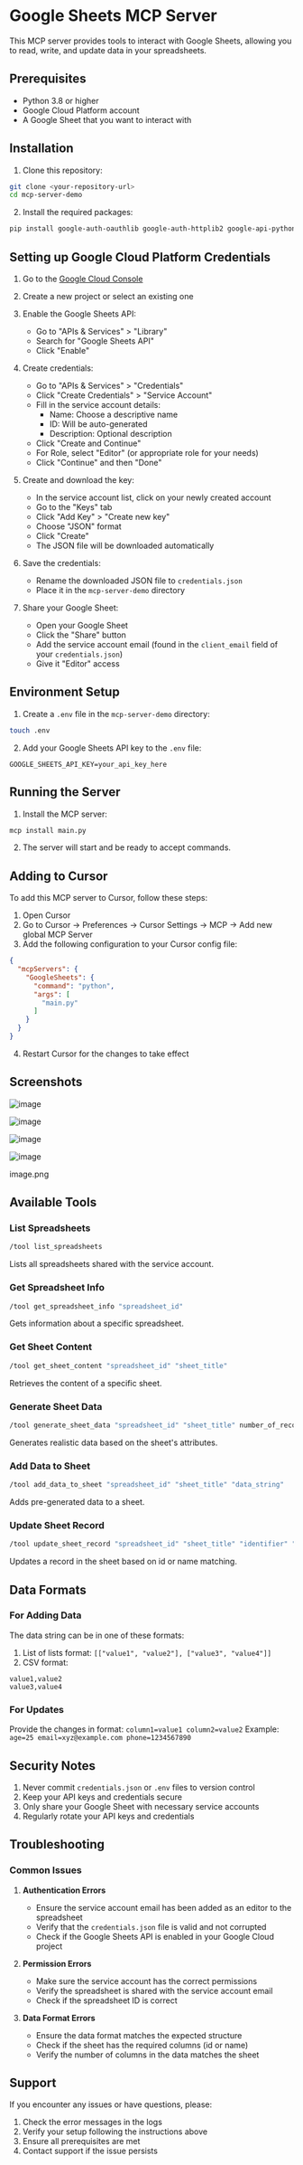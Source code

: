 # Google Sheets MCP Server

This MCP server provides tools to interact with Google Sheets, allowing you to read, write, and update data in your spreadsheets.

## Prerequisites

- Python 3.8 or higher
- Google Cloud Platform account
- A Google Sheet that you want to interact with

## Installation

1. Clone this repository:
```bash
git clone <your-repository-url>
cd mcp-server-demo
```

2. Install the required packages:
```bash
pip install google-auth-oauthlib google-auth-httplib2 google-api-python-client python-dotenv
```

## Setting up Google Cloud Platform Credentials

1. Go to the [Google Cloud Console](https://console.cloud.google.com/)
2. Create a new project or select an existing one
3. Enable the Google Sheets API:
   - Go to "APIs & Services" > "Library"
   - Search for "Google Sheets API"
   - Click "Enable"

4. Create credentials:
   - Go to "APIs & Services" > "Credentials"
   - Click "Create Credentials" > "Service Account"
   - Fill in the service account details:
     - Name: Choose a descriptive name
     - ID: Will be auto-generated
     - Description: Optional description
   - Click "Create and Continue"
   - For Role, select "Editor" (or appropriate role for your needs)
   - Click "Continue" and then "Done"

5. Create and download the key:
   - In the service account list, click on your newly created account
   - Go to the "Keys" tab
   - Click "Add Key" > "Create new key"
   - Choose "JSON" format
   - Click "Create"
   - The JSON file will be downloaded automatically

6. Save the credentials:
   - Rename the downloaded JSON file to `credentials.json`
   - Place it in the `mcp-server-demo` directory

7. Share your Google Sheet:
   - Open your Google Sheet
   - Click the "Share" button
   - Add the service account email (found in the `client_email` field of your `credentials.json`)
   - Give it "Editor" access

## Environment Setup

1. Create a `.env` file in the `mcp-server-demo` directory:
```bash
touch .env
```

2. Add your Google Sheets API key to the `.env` file:
```
GOOGLE_SHEETS_API_KEY=your_api_key_here
```

## Running the Server

1. Install the MCP server:
```bash
mcp install main.py
```

2. The server will start and be ready to accept commands.

## Adding to Cursor

To add this MCP server to Cursor, follow these steps:

1. Open Cursor
2. Go to Cursor -> Preferences -> Cursor Settings -> MCP -> Add new global MCP Server
3. Add the following configuration to your Cursor config file:

```json
{
  "mcpServers": {
    "GoogleSheets": {
      "command": "python",
      "args": [
        "main.py"
      ]
    }
  }
}
```

4. Restart Cursor for the changes to take effect


## Screenshots
![image](https://github.com/user-attachments/assets/233c32f1-c981-45fe-8f37-3c8e2654e6a2)

![image](https://github.com/user-attachments/assets/d6be305b-d633-4c6c-a300-d5d1032f373f)

![image](https://github.com/user-attachments/assets/9bd9eea1-221b-4ab6-a285-4bceb65e4ea7)

![image](https://github.com/user-attachments/assets/b1e8a66d-b4d4-4226-87a2-37938fc9478e)



image.png
## Available Tools

### List Spreadsheets
```bash
/tool list_spreadsheets
```
Lists all spreadsheets shared with the service account.

### Get Spreadsheet Info
```bash
/tool get_spreadsheet_info "spreadsheet_id"
```
Gets information about a specific spreadsheet.

### Get Sheet Content
```bash
/tool get_sheet_content "spreadsheet_id" "sheet_title"
```
Retrieves the content of a specific sheet.

### Generate Sheet Data
```bash
/tool generate_sheet_data "spreadsheet_id" "sheet_title" number_of_records
```
Generates realistic data based on the sheet's attributes.

### Add Data to Sheet
```bash
/tool add_data_to_sheet "spreadsheet_id" "sheet_title" "data_string"
```
Adds pre-generated data to a sheet.

### Update Sheet Record
```bash
/tool update_sheet_record "spreadsheet_id" "sheet_title" "identifier" "updates"
```
Updates a record in the sheet based on id or name matching.

## Data Formats

### For Adding Data
The data string can be in one of these formats:
1. List of lists format: `[["value1", "value2"], ["value3", "value4"]]`
2. CSV format:
```
value1,value2
value3,value4
```

### For Updates
Provide the changes in format: `column1=value1 column2=value2`
Example: `age=25 email=xyz@example.com phone=1234567890`

## Security Notes

1. Never commit `credentials.json` or `.env` files to version control
2. Keep your API keys and credentials secure
3. Only share your Google Sheet with necessary service accounts
4. Regularly rotate your API keys and credentials

## Troubleshooting

### Common Issues

1. **Authentication Errors**
   - Ensure the service account email has been added as an editor to the spreadsheet
   - Verify that the `credentials.json` file is valid and not corrupted
   - Check if the Google Sheets API is enabled in your Google Cloud project

2. **Permission Errors**
   - Make sure the service account has the correct permissions
   - Verify the spreadsheet is shared with the service account email
   - Check if the spreadsheet ID is correct

3. **Data Format Errors**
   - Ensure the data format matches the expected structure
   - Check if the sheet has the required columns (id or name)
   - Verify the number of columns in the data matches the sheet

## Support

If you encounter any issues or have questions, please:
1. Check the error messages in the logs
2. Verify your setup following the instructions above
3. Ensure all prerequisites are met
4. Contact support if the issue persists



